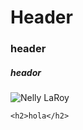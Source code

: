 # Header
### header
##### heador

![Nelly LaRoy](https://blogger.googleusercontent.com/img/b/R29vZ2xl/AVvXsEiDr2pthKWco6p11Rt-ApGGm-SDNpkpV7m-1wYn4U-wDZVFwUaLvUteH9MkI9gvyWqTrW49oLdxnrJVN6GWZyMiiKniKnY0jhR3ilXhtSM9iPnx-nnwlYvaOBPNVQSNaYMBENuppGrVIJtox7Jm7yP2xKDg073App-pf0XiwKlwD04NFA9aqg/s748/imageedit_3_8986426492.jpg)

```
<h2>hola</h2>
```

